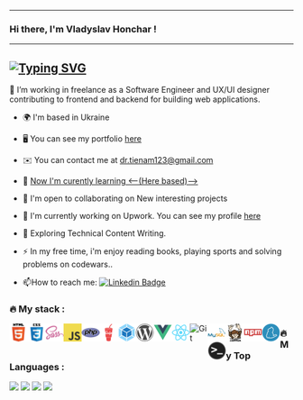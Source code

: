 ---------------------------------------------------------------------------------------------------------------------------------------------
### Hi there, I'm Vladyslav Honchar !
---------------------------------------------------------------------------------------------------------------------------------------------
[![Typing SVG](https://readme-typing-svg.demolab.com?font=Roboto&weight=700&size=17&pause=1000&color=FFFFFF&multiline=true&width=300&height=25&lines=Welcome+on+my+GitHub)](https://git.io/typing-svg)
--------------------------
:telescope: I’m working in freelance as a Software Engineer and UX/UI designer contributing to frontend and backend for building web applications.
- 🌍  I'm based in Ukraine

- 🖥️  You can see my portfolio [here](http://github.com/Tienam123)

- ✉️  You can contact me at [dr.tienam123@gmail.com](mailto:dr.tienam123@gmail.com)

- 🧠  [Now I'm curently learning <--(Here based)-->](https://www.freecodecamp.org/ukrainian/VladyslavHonchar)

- 🤝  I'm open to collaborating on New interesting projects

- 🔭 I'm currently working on Upwork. You can see my profile [here](http://github.com/Tienam123)

- :seedling: Exploring Technical Content Writing.

- :zap: In my free time, i'm enjoy reading books, playing sports and solving problems on codewars..

- :mailbox:How to reach me: [![Linkedin Badge](https://img.shields.io/b?style=flat&logo=Linkedin&logoColor=white)](https://www.linkedin.com/in/vladyslav-honchar-6927ab285)
### :fire: My stack :
<div>
<img align="left" alt="HTML5" width="32px" src="https://raw.githubusercontent.com/github/explore/80688e429a7d4ef2fca1e82350fe8e3517d3494d/topics/html/html.png" />
<img align="left" alt="CSS3" width="32px" src="https://raw.githubusercontent.com/github/explore/80688e429a7d4ef2fca1e82350fe8e3517d3494d/topics/css/css.png" />
<img align="left" alt="Sass" width="32px" src="https://raw.githubusercontent.com/github/explore/80688e429a7d4ef2fca1e82350fe8e3517d3494d/topics/sass/sass.png" />
  <img align="left" alt="JavaScript" width="32px" src="https://raw.githubusercontent.com/github/explore/80688e429a7d4ef2fca1e82350fe8e3517d3494d/topics/javascript/javascript.png" />
  <img align="left" alt="PHP" width="32px" src="https://github.com/devicons/devicon/blob/master/icons/php/php-original.svg" />
<img align="left" alt="Gulp" width="32px" src="https://raw.githubusercontent.com/devicons/devicon/1119b9f84c0290e0f0b38982099a2bd027a48bf1/icons/gulp/gulp-plain.svg" />
<img align="left" alt="Webpack" width="32px" src="https://raw.githubusercontent.com/devicons/devicon/1119b9f84c0290e0f0b38982099a2bd027a48bf1/icons/webpack/webpack-original.svg" />
<img align="left" alt="WordPress" width="32px" src="https://raw.githubusercontent.com/devicons/devicon/1119b9f84c0290e0f0b38982099a2bd027a48bf1/icons/wordpress/wordpress-plain.svg" />
<img align="left" alt="Vue" width="32px" src="https://github.com/devicons/devicon/blob/master/icons/vuejs/vuejs-original.svg" />
<img align="left" alt="React" width="32px" src="https://github.com/devicons/devicon/blob/master/icons/react/react-original.svg" />
<img align="left" alt="Git" width="32px" src="https://cdn.jsdelivr.net/gh/devicons/devicon/icons/git/git-original.svg" />
<img align="left" alt="Git" width="32px" src="https://github.com/devicons/devicon/blob/master/icons/mysql/mysql-original-wordmark.svg" />
<img align="left" alt="Git" width="32px" src="https://github.com/devicons/devicon/blob/master/icons/composer/composer-original.svg" />
<img align="left" alt="npm" width="32px" src="https://github.com/devicons/devicon/blob/master/icons/npm/npm-original-wordmark.svg" />
<img align="left" alt="Yarn" width="32px" src="https://github.com/devicons/devicon/blob/master/icons/yarn/yarn-original.svg" />
<img align="left" alt="Terminal" width="32px" src="https://raw.githubusercontent.com/github/explore/80688e429a7d4ef2fca1e82350fe8e3517d3494d/topics/terminal/terminal.png" />
</div>
<div></div>

### :fire: My Top Languages :
![](http://github-profile-summary-cards.vercel.app/api/cards/repos-per-language?username=tienam123&theme=github_dark)
![](http://github-profile-summary-cards.vercel.app/api/cards/most-commit-language?username=tienam123&theme=github_dark)
![](http://github-profile-summary-cards.vercel.app/api/cards/stats?username=tienam123&theme=github_dark)
![](http://github-profile-summary-cards.vercel.app/api/cards/productive-time?username=tienam123&theme=github_dark&utcOffset=8)
